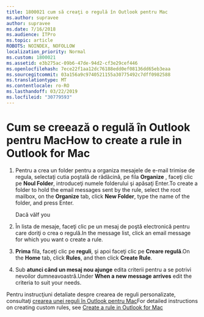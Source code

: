 ```yaml
---
title: 1800021 cum să creaţi o regulă în Outlook pentru Mac
ms.author: supravee
author: supravee
ms.date: 7/16/2018
ms.audience: ITPro
ms.topic: article
ROBOTS: NOINDEX, NOFOLLOW
localization_priority: Normal
ms.custom: 1800021
ms.assetid: e3b275ac-09b6-47de-94d2-cf3e29cef446
ms.openlocfilehash: 7ece22f1aa12dc76188edd0ef08136dd65eb3eaa
ms.sourcegitcommit: 03a156a9c9740521155a30775492c7dff0982588
ms.translationtype: MT
ms.contentlocale: ro-RO
ms.lasthandoff: 03/22/2019
ms.locfileid: "30779593"
---
```

# <a name="how-to-create-a-rule-in-outlook-for-mac"></a><span data-ttu-id="682c4-102">Cum se creează o regulă în Outlook pentru Mac</span><span class="sxs-lookup"><span data-stu-id="682c4-102">How to create a rule in Outlook for Mac</span></span>

1. <span data-ttu-id="682c4-103">Pentru a crea un folder pentru a organiza mesajele de e-mail trimise de regula, selectaţi cutia poştală de rădăcină, pe fila **Organize** , faceţi clic pe **Noul Folder**, introduceţi numele folderului şi apăsaţi Enter.</span><span class="sxs-lookup"><span data-stu-id="682c4-103">To create a folder to hold the email messages sent by the rule, select the root mailbox, on the **Organize** tab, click **New Folder**, type the name of the folder, and press Enter.</span></span>
    
    <span data-ttu-id="682c4-104">Dacă vă</span><span class="sxs-lookup"><span data-stu-id="682c4-104">If you</span></span> 
    
2. <span data-ttu-id="682c4-105">În lista de mesaje, faceţi clic pe un mesaj de poştă electronică pentru care doriţi o crea o regulă.</span><span class="sxs-lookup"><span data-stu-id="682c4-105">In the message list, click an email message for which you want o create a rule.</span></span>
    
3. <span data-ttu-id="682c4-106">**Prima** fila, faceţi clic pe **reguli**, şi apoi faceţi clic pe **Creare regulă**.</span><span class="sxs-lookup"><span data-stu-id="682c4-106">On the **Home** tab, click **Rules**, and then click **Create Rule**.</span></span>
    
4. <span data-ttu-id="682c4-107">Sub **atunci când un mesaj nou ajunge** edita criterii pentru a se potrivi nevoilor dumneavoastră.</span><span class="sxs-lookup"><span data-stu-id="682c4-107">Under **When a new message arrives** edit the criteria to suit your needs.</span></span> 
    
<span data-ttu-id="682c4-108">Pentru instrucţiuni detaliate despre crearea de reguli personalizate, consultaţi [crearea unei reguli în Outlook pentru Mac](https://aka.ms/AA1uy0v)</span><span class="sxs-lookup"><span data-stu-id="682c4-108">For detailed instructions on creating custom rules, see [Create a rule in Outlook for Mac](https://aka.ms/AA1uy0v)</span></span>
  


